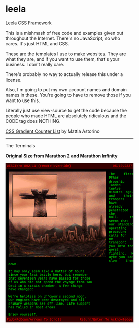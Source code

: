 # leela
Leela CSS Framework

This is a mishmash of free code and examples given out throughout the Internet.  There's no JavaScript, so who cares.  It's just HTML and CSS.

These are the templates I use to make websites.  They are what they are, and if you want to use them, that's your business.  I don't really care.

There's probably no way to actually release this under a license.

Also, I'm going to put my own account names and domain names in these. You're going to have to remove those if you want to use this.

Literally just use view-source to get the code because the people who made HTML are absolutely ridiculous and the CODE tag does NOTHING.

<a href="css.gradient.counter.list.html">CSS Gradient Counter List</a> by Mattia Astorino

<hr />

The Terminals

<b>Original Size from Marathon 2 and Marathon Infinity</b>

<style>
/* ORIGINAL SIZE TERMINAL DIVS

*/

* { box-sizing: border-box; }

.terminalorigtop {
font-family: Courier, monospace, Helvetica;
font-size: 0.75em;
	margin: 0 auto;
	min-height: 21px;
  background-color:#210000;
 padding-top:3px;
 padding-left: 2px;
  color: #FF0000;
  max-width:640px;
border-top: 2px solid #333;
border-left: 2px solid #333;
border-right: 2px solid #333;
}

.terminalorigbody {
font-family: Courier;
color: lime;
min-height: 284px;
	margin: 0 auto;
  background-color: #000;
  max-width:640px;
  border-right: 2px solid #333;
  border-left: 2px solid #333;
}

/*   padding-top:13px;
  padding-bottom:7px;
  padding-left:20px;
  padding-right:20px; */

.terminalorigbot {
font-family: Courier, monospace, Helvetica;
font-size: 0.75em;
	margin: 0 auto;
	min-height: 21px;
  background-color:#210000;
 padding-top:3px;
 padding-left: 2px;
  color: #FF0000;
  max-width:640px;
border-bottom: 2px solid #333;
border-left: 2px solid #333;
border-right: 2px solid #333;
}

.terminalorigew {
float: left; padding-right: 9px; padding-bottom: 8px; padding-left: 8px; padding-top: 8px;
}

.terminalorige {
min-width: 50%;max-width: 100%; height: auto;  
}

@media (max-width: 600px)
{
.terminalorige {
width: 600px; height: auto; 
}
}

.terminalorigt {
font-family: Courier; font-size: 0.75em; min-width: 50%; padding-left: 9px; padding-top: 9px; padding-right: 7px;
}

.terminalorigimage {padding-top: 8px; padding-bottom: 10px; padding-left: 8px; padding-right: 9px; max-width: 100%; height: auto;}

.terminalright {float: right; padding-right: 4px;}

/* Original Terminal End */

.fr { display: flow-root; }
</style>
<script>
// Clock Simulation
var theDate = new Date();
var Minz = Math.round(theDate.getMinutes()/2.5);
var Secz = theDate.getSeconds();
if ( Minz > 23 ) { Minz = "00" }
if ( Minz < 10 ) { Minz = "0" + Minz }
if ( Secz < 10 ) { Secz = "0" + Secz }
var Timez = Minz + "" + Secz;</script>




<div style="background-color: #370000; color: #FF0000; font-family: Courier; font-size: 0.7325em; max-width: 640px; margin: 0 auto;  padding: 4px 0px 4px 4px; height: 19px;">UESCTerm 802.11 (remote override) <span class="terminalright"><script language="JavaScript" type="text/JavaScript">document.write(Timez);</script>
05.10.2337</span></div>
<div class="fr" style="background-color: black; margin: 0 auto; max-width: 640px; color: lime;">
<div style="padding: 9px 9px 9px 10px; float: left;">
<img src="M2.10.4.2.1.gif" />
</div>
<div style="margin-left: 9px; color:lime; font-family: Courier; font-size: 0.7325em; line-height: 1.1em; text-align: justify; text-justify: inter-word; padding-top: 12px; ">
The first Pfhor dropship landed twelve<br />
minutes ago, and their troopers have<br />
already penetrated the hull.&nbsp;&nbsp;It seems that<br />
our standard operating procedure calls for<br />
me to transport you into the worst <br />
fighting.&nbsp;&nbsp;Maybe you can slow them down.
<br />
<br />
It may only seem like a matter of hours <br />
since your last battle here, but remember <br />
that seventeen years have passed for those <br />
of us who did not spend the voyage from Tau <br />
Ceti in a stasis chamber.  A few things <br />
have changed:
<br />
<br />
We're helpless on Lh'owon's second moon.<br />
Our engines have been destroyed and all <br />
primary weapons are off-line.  Life support <br />
has failed in most areas.
<br />
<br />
Enjoy yourself.
</div>
</div>
<div style="background-color: #370000; color: #FF0000; font-family: Courier; font-size: 0.7325em; max-width: 640px; margin: 0 auto;  padding: 4px 0px 4px 4px; height: 19px;">PgUp/PgDown/Arrows To Scroll <span class="terminalright">Return/Enter To Acknowledge</span></div>

